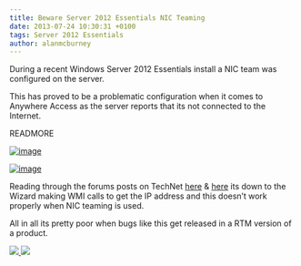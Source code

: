 ```yaml
---
title: Beware Server 2012 Essentials NIC Teaming
date: 2013-07-24 10:30:31 +0100
tags: Server 2012 Essentials
author: alanmcburney
---
```


During a recent Windows Server 2012 Essentials install a NIC team was configured on the server.

This has proved to be a problematic configuration when it comes to Anywhere Access as the server reports that its not connected to the Internet.

READMORE

[ ![image](http://everythingsysadmin.files.wordpress.com/2013/07/image_thumb.png?w=244&h=200 "image") ](http://everythingsysadmin.files.wordpress.com/2013/07/image.png)

[ ![image](http://everythingsysadmin.files.wordpress.com/2013/07/image_thumb1.png?w=244&h=148 "image") ](http://everythingsysadmin.files.wordpress.com/2013/07/image1.png)

Reading through the forums posts on TechNet [here](http://social.technet.microsoft.com/Forums/windowsserver/en-US/cf8d66d3-5320-49bb-98ce-b8cad3e1e126/nic-teaming-supported "http://social.technet.microsoft.com/Forums/windowsserver/en-US/cf8d66d3-5320-49bb-98ce-b8cad3e1e126/nic-teaming-supported") & [here](http://social.technet.microsoft.com/Forums/windowsserver/en-US/6d920fa5-9347-40b2-ace2-6791ed8d0c05/anywhere-access-cant-see-ipconfig "http://social.technet.microsoft.com/Forums/windowsserver/en-US/6d920fa5-9347-40b2-ace2-6791ed8d0c05/anywhere-access-cant-see-ipconfig") its down to the Wizard making WMI calls to get the IP address and this doesn’t work properly when NIC teaming is used.

All in all its pretty poor when bugs like this get released in a RTM version of a product.

    
[ ![](http://feeds.wordpress.com/1.0/comments/everythingsysadmin.wordpress.com/593/) ](http://feeds.wordpress.com/1.0/gocomments/everythingsysadmin.wordpress.com/593/) ![](http://stats.wordpress.com/b.gif?host=everythingsysadmin.wordpress.com&blog=8998607&post=593&subd=everythingsysadmin&ref=&feed=1)

